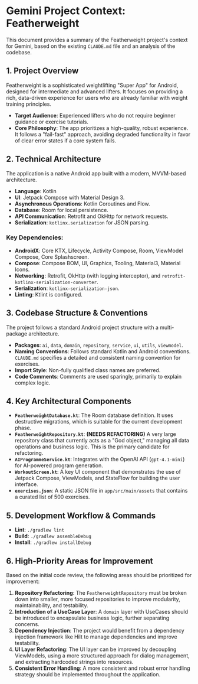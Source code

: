 
# Gemini Project Context: Featherweight

This document provides a summary of the Featherweight project's context for Gemini, based on the existing `CLAUDE.md` file and an analysis of the codebase.

## 1. Project Overview

Featherweight is a sophisticated weightlifting "Super App" for Android, designed for intermediate and advanced lifters. It focuses on providing a rich, data-driven experience for users who are already familiar with weight training principles.

- **Target Audience**: Experienced lifters who do not require beginner guidance or exercise tutorials.
- **Core Philosophy**: The app prioritizes a high-quality, robust experience. It follows a "fail-fast" approach, avoiding degraded functionality in favor of clear error states if a core system fails.

## 2. Technical Architecture

The application is a native Android app built with a modern, MVVM-based architecture.

- **Language**: Kotlin
- **UI**: Jetpack Compose with Material Design 3.
- **Asynchronous Operations**: Kotlin Coroutines and Flow.
- **Database**: Room for local persistence.
- **API Communication**: Retrofit and OkHttp for network requests.
- **Serialization**: `kotlinx.serialization` for JSON parsing.

### Key Dependencies:

- **AndroidX**: Core KTX, Lifecycle, Activity Compose, Room, ViewModel Compose, Core Splashscreen.
- **Compose**: Compose BOM, UI, Graphics, Tooling, Material3, Material Icons.
- **Networking**: Retrofit, OkHttp (with logging interceptor), and `retrofit-kotlinx-serialization-converter`.
- **Serialization**: `kotlinx-serialization-json`.
- **Linting**: Ktlint is configured.

## 3. Codebase Structure & Conventions

The project follows a standard Android project structure with a multi-package architecture.

- **Packages**: `ai`, `data`, `domain`, `repository`, `service`, `ui`, `utils`, `viewmodel`.
- **Naming Conventions**: Follows standard Kotlin and Android conventions. `CLAUDE.md` specifies a detailed and consistent naming convention for exercises.
- **Import Style**: Non-fully qualified class names are preferred.
- **Code Comments**: Comments are used sparingly, primarily to explain complex logic.

## 4. Key Architectural Components

- **`FeatherweightDatabase.kt`**: The Room database definition. It uses destructive migrations, which is suitable for the current development phase.
- **`FeatherweightRepository.kt`**: **(NEEDS REFACTORING)** A very large repository class that currently acts as a "God object," managing all data operations and business logic. This is the primary candidate for refactoring.
- **`AIProgrammeService.kt`**: Integrates with the OpenAI API (`gpt-4.1-mini`) for AI-powered program generation.
- **`WorkoutScreen.kt`**: A key UI component that demonstrates the use of Jetpack Compose, ViewModels, and StateFlow for building the user interface.
- **`exercises.json`**: A static JSON file in `app/src/main/assets` that contains a curated list of 500 exercises.

## 5. Development Workflow & Commands

- **Lint**: `./gradlew lint`
- **Build**: `./gradlew assembleDebug`
- **Install**: `./gradlew installDebug`

## 6. High-Priority Areas for Improvement

Based on the initial code review, the following areas should be prioritized for improvement:

1.  **Repository Refactoring**: The `FeatherweightRepository` must be broken down into smaller, more focused repositories to improve modularity, maintainability, and testability.
2.  **Introduction of a UseCase Layer**: A `domain` layer with UseCases should be introduced to encapsulate business logic, further separating concerns.
3.  **Dependency Injection**: The project would benefit from a dependency injection framework like Hilt to manage dependencies and improve testability.
4.  **UI Layer Refactoring**: The UI layer can be improved by decoupling ViewModels, using a more structured approach for dialog management, and extracting hardcoded strings into resources.
5.  **Consistent Error Handling**: A more consistent and robust error handling strategy should be implemented throughout the application.
